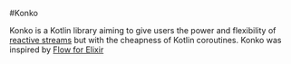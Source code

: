 #Konko

Konko is a Kotlin library aiming to give users the power and flexibility of [reactive streams](https://github.com/reactive-streams/reactive-streams-jvm) but with the cheapness of Kotlin coroutines. Konko was inspired by [Flow for Elixir](https://github.com/elixir-lang/flow)